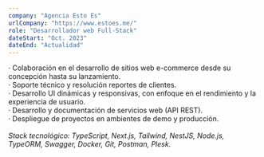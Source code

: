 ```yaml
---
company: "Agencia Esto Es"
urlCompany: "https://www.estoes.me/"
role: "Desarrollador web Full-Stack"
dateStart: "Oct. 2023"
dateEnd: "Actualidad"
---
```


· Colaboración en el desarrollo de sitios web e-commerce desde su concepción hasta su lanzamiento.<br />
· Soporte técnico y resolución reportes de clientes.<br />
· Desarrollo UI dinámicas y responsivas, con enfoque en el rendimiento y la experiencia de usuario.<br />
· Desarrollo y documentación de servicios web (API REST).<br />
· Despliegue de proyectos en ambientes de demo y producción.<br /><br />
<i>Stack tecnológico: TypeScript, Next.js, Tailwind, NestJS, Node.js, TypeORM, Swagger, Docker, Git, Postman, Plesk.</i>
